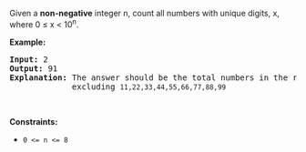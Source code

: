 <div><p>Given a <b>non-negative</b> integer n, count all numbers with unique digits, x, where 0 ≤ x &lt; 10<sup>n</sup>.</p>

<div>
<p><strong>Example:</strong></p>

<pre><strong>Input: </strong><span id="example-input-1-1">2</span>
<strong>Output: </strong><span id="example-output-1">91 
<strong>Explanation: </strong></span>The answer should be the total numbers in the range of 0 ≤ x &lt; 100, 
&nbsp;            excluding <code>11,22,33,44,55,66,77,88,99</code>
</pre>
</div>
<p>&nbsp;</p>
<p><strong>Constraints:</strong></p>

<ul>
	<li><code>0 &lt;= n &lt;= 8</code></li>
</ul>
</div>